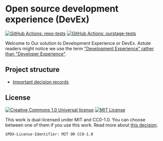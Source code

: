 # Open source development experience (DevEx)

[![GitHub Actions: repo-tests](https://img.shields.io/github/actions/workflow/status/ourchitecture/devex/repo-tests.yaml?logo=GitHub%20Actions&logoColor=white&label=repo-tests)](https://github.com/ourchitecture/devex/actions/workflows/repo-tests.yaml)
[![GitHub Actions: ourstage-tests](https://img.shields.io/github/actions/workflow/status/ourchitecture/devex/ourstage-tests.yaml?logo=GitHub%20Actions&logoColor=white&label=ourstage-tests)](https://github.com/ourchitecture/devex/actions/workflows/ourstage-tests.yaml)

Welcome to Our solution to Development Experience or DevEx. Astute readers
might notice we use the term ["Development Experience" rather than "Developer Experience"](./src/docs/decisions/gitrefer-to_devex-as-development-experience.md).

## Project structure

-   [Important decision records](./src/docs/decisions/README.md)

## License

<!-- markdownlint-disable MD013 -->

[![Creative Commons 1.0 Universal license](https://img.shields.io/badge/license-CC0-8a2be2?logo=Creative%20Commons&logoColor=white)](https://creativecommons.org/publicdomain/zero/1.0/) [![MIT License](https://img.shields.io/badge/license-MIT-8a2be2?logo=data:image/svg%2bxml;base64,PHN2ZyB4bWxucz0iaHR0cDovL3d3dy53My5vcmcvMjAwMC9zdmciIGhlaWdodD0iMTY2IiB3aWR0aD0iMzIxIj48ZyBzdHJva2Utd2lkdGg9IjM1IiBzdHJva2U9IiNGRkZGRkYiPjxwYXRoIGQ9Im0xNy41LDB2MTY2bTU3LTE2NnYxMTNtNTctMTEzdjE2Nm01Ny0xNjZ2MzNtNTgsMjB2MTEzIi8+PHBhdGggZD0ibTE4OC41LDUzdjExMyIgc3Ryb2tlPSIjRkZGRkZGIi8+PHBhdGggZD0ibTIyOSwxNi41aDkyIiBzdHJva2Utd2lkdGg9IjMzIi8+PC9nPjwvc3ZnPg==&logoColor=white)](https://opensource.org/license/mit/)

<!-- markdownlint-enable MD013 -->

This work is dual-licensed under MIT and CC0-1.0.
You can choose between one of them if you use this work.
Read more about [this decision](./src/docs/decisions/choose_licensing-model.md).

`SPDX-License-Identifier: MIT OR CC0-1.0`
